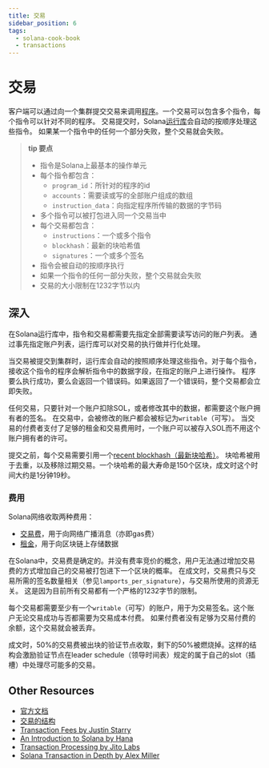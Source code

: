 ```yaml
---
title: 交易
sidebar_position: 6
tags:
  - solana-cook-book
  - transactions
---
```


# 交易

客户端可以通过向一个集群提交交易来调用[程序](./programs.md)。一个交易可以包含多个指令，每个指令可以针对不同的程序。
交易提交时，Solana[运行库](https://docs.solana.com/developing/programming-model/runtime)会自动的按顺序处理这些指令。
如果某一个指令中的任何一个部分失败，整个交易就会失败。


>  **tip 要点**
>
> - 指令是Solana上最基本的操作单元
> - 每个指令都包含：
>     - `program_id`：所针对的程序的id
>     - `accounts`：需要读或写的全部账户组成的数组
>     - `instruction_data`：向指定程序所传输的数据的字节码
> - 多个指令可以被打包进入同一个交易当中
> - 每个交易都包含：
>     - `instructions`：一个或多个指令
>     - `blockhash`：最新的块哈希值
>     - `signatures`：一个或多个签名
> - 指令会被自动的按顺序执行
> - 如果一个指令的任何一部分失败，整个交易就会失败
> - 交易的大小限制在1232字节以内

## 深入

在Solana运行库中，指令和交易都需要先指定全部需要读写访问的账户列表。
通过事先指定账户列表，运行库可以对交易的执行做并行化处理。

当交易被提交到集群时，运行库会自动的按照顺序处理这些指令。对于每个指令，接收这个指令的程序会解析指令中的数据字段，在指定的账户上进行操作。
程序要么执行成功，要么会返回一个错误码。如果返回了一个错误码，整个交易都会立即失败。

任何交易，只要针对一个账户扣除SOL，或者修改其中的数据，都需要这个账户拥有者的签名。
在交易中，会被修改的账户都会被标记为`writable`（可写）。
当交易的付费者支付了足够的租金和交易费用时，一个账户可以被存入SOL而不用这个账户拥有者的许可。

提交之前，每个交易需要引用一个[recent blockhash（最新块哈希）](https://docs.solana.com/developing/programming-model/transactions#recent-blockhash)。
块哈希被用于去重，以及移除过期交易。一个块哈希的最大寿命是150个区块，成文时这个时间大约是1分钟19秒。

### 费用

Solana网络收取两种费用：
- [交易费](https://docs.solana.com/transaction_fees)，用于向网络广播消息（亦即gas费）
- [租金](https://docs.solana.com/developing/programming-model/accounts#rent)，用于向区块链上存储数据

在Solana中，交易费是确定的。并没有费率竞价的概念，用户无法通过增加交易费的方式增加自己的交易被打包进下一个区块的概率。
在成文时，交易费只与交易所需的签名数量相关（参见`lamports_per_signature`），与交易所使用的资源无关。
这是因为目前所有交易都有一个严格的1232字节的限制。

每个交易都需要至少有一个`writable`（可写）的账户，用于为交易签名。这个账户无论交易成功与否都需要为交易成本付费。
如果付费者没有足够为交易付费的余额，这个交易就会被丢弃。

成文时，50%的交易费被出块的验证节点收取，剩下的50%被燃烧掉。这样的结构会激励验证节点在leader schedule（领导时间表）规定的属于自己的slot（插槽）中处理尽可能多的交易。

## Other Resources

- [官方文档](https://docs.solana.com/developing/programming-model/transactions)
- [交易的结构](https://solana.wiki/docs/solidity-guide/transactions/#solana-transaction-structure)
- [Transaction Fees by Justin Starry](https://jstarry.notion.site/Transaction-Fees-f09387e6a8d84287aa16a34ecb58e239)
- [An Introduction to Solana by Hana](https://2501babe.github.io/posts/solana101.html)
- [Transaction Processing by Jito Labs](https://jito-labs.medium.com/solana-validator-101-transaction-processing-90bcdc271143)
- [Solana Transaction in Depth by Alex Miller](https://medium.com/@asmiller1989/solana-transactions-in-depth-1f7f7fe06ac2)
